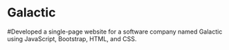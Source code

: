 #  Galactic

#Developed a single-page website for a software company named Galactic using JavaScript, Bootstrap, HTML, and CSS.
